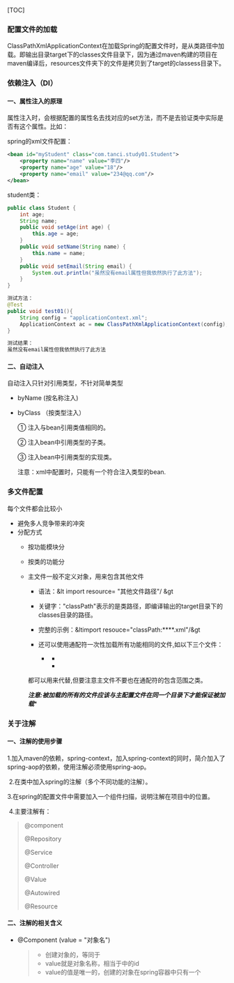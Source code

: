 [TOC]



### 配置文件的加载

​        ClassPathXmlApplicationContext在加载Spring的配置文件时，是从类路径中加载。即输出目录target下的classes文件目录下，因为通过maven构建的项目在maven编译后，resources文件夹下的文件是拷贝到了target的classess目录下。

### 依赖注入（DI）

#### 一、属性注入的原理

属性注入时，会根据配置的属性名去找对应的set方法，而不是去验证类中实际是否有这个属性。比如：

spring的xml文件配置：

```xml
<bean id="myStudent" class="com.tanci.study01.Student">
    <property name="name" value="李四"/>
    <property name="age" value="18"/>
    <property name="email" value="234@qq.com"/>
</bean>
```
student类：

```Java
public class Student {
    int age;
    String name;
    public void setAge(int age) {
        this.age = age;
    }
    public void setName(String name) {
        this.name = name;
    }
    public void setEmail(String email) {
        System.out.println("虽然没有email属性但我依然执行了此方法");
    }
}
```

```java
测试方法：
@Test
public void test01(){
    String config = "applicationContext.xml";
    ApplicationContext ac = new ClassPathXmlApplicationContext(config);
}

测试结果：
虽然没有email属性但我依然执行了此方法
```

#### 二、自动注入

自动注入只针对引用类型，不针对简单类型

* byName (按名称注入)
* byClass （按类型注入）

    ① 注入与bean引用类值相同的。

    ② 注入bean中引用类型的子类。

    ③ 注入bean中引用类型的实现类。
  
    注意：xml中配置时，只能有一个符合注入类型的bean.
    

### 多文件配置

每个文件都会比较小

* 避免多人竞争带来的冲突
* 分配方式
  * 按功能模块分
    
  * 按类的功能分
    
  * 主文件一般不定义对象，用来包含其他文件
    * 语法：&lt import resource= "其他文件路径"/ &gt
    * 关键字："classPath"表示的是类路径，即编译输出的target目录下的classes目录的路径。
    * 完整的示例：&ltimport resouce="classPath:****.xml"/&gt
    * 还可以使用通配符一次性加载所有功能相同的文件,如以下三个文件：
      
       * <import resouce="classPath:num01.xml"/>
       
          * <import resouce="classPath:num02.xml"/>
          * <import resouce="classPath:num03.xml"/>
    
    都可以用<import resouce="classPath:num-*.xml"/>来代替,但要注意主文件不要也在通配符的包含范围之类。
    
    ***注意:被加载的所有的文件应该与主配置文件在同一个目录下才能保证被加载****

### 关于注解

#### 一、注解的使用步骤

​	1.加入maven的依赖，spring-context，加入spring-context的同时，简介加入了spring-aop的依赖，使用注解必须使用spring-aop。

​	2.在类中加入spring的注解（多个不同功能的注解）。

​	3.在spring的配置文件中需要加入一个组件扫描，说明注解在项目中的位置。

​	4.主要注解有：

> @component
>
> @Repository
>
> @Service
>
> @Controller
>
> @Value
>
> @Autowired
>
> @Resource

#### 二、注解的相关含义

* @Component (value = "对象名")

  > * 创建对象的，等同于<bean/>
  > * value就是对象名称，相当于<bean/>中的id
  > * value的值是唯一的，创建的对象在spring容器中只有一个